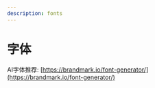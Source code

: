 ```yaml
---
description: fonts
---
```


# 字体

AI字体推荐: [https://brandmark.io/font-generator/](https://brandmark.io/font-generator/)


